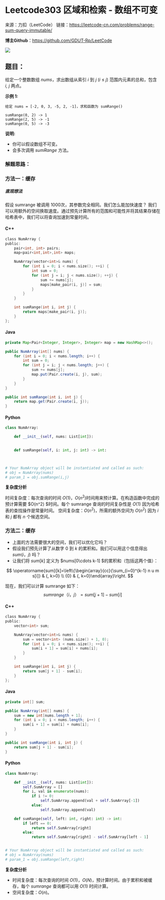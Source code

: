 # Leetcode303 区域和检索 - 数组不可变

来源：力扣（LeetCode）
链接：https://leetcode-cn.com/problems/range-sum-query-immutable/



**博主Github**：<https://github.com/GDUT-Rp/LeetCode>

![](https://img-blog.csdnimg.cn/20190716111029424.png?x-oss-process=image/watermark,type_ZmFuZ3poZW5naGVpdGk,shadow_10,text_aHR0cHM6Ly9ibG9nLmNzZG4ubmV0L3dlaXhpbl80MTczODAzMA==,size_16,color_FFFFFF,t_70)

## 题目：

给定一个整数数组  *nums*，求出数组从索引 *i* 到 *j*  (*i* ≤ *j*) 范围内元素的总和，包含 *i,  j* 两点。



**示例 1:**

```
给定 nums = [-2, 0, 3, -5, 2, -1]，求和函数为 sumRange()

sumRange(0, 2) -> 1
sumRange(2, 5) -> -1
sumRange(0, 5) -> -3
```

**说明:**

- 你可以假设数组不可变。
- 会多次调用 *sumRange* 方法。



### 解题思路：

### 方法一：缓存

##### 直观想法

假设 sumrange 被调用 1000次，其参数完全相同。我们怎么能加快速度？
我们可以用额外的空间换取速度。通过预先计算所有的范围和可能性并将其结果存储在哈希表中，我们可以将查询加速到常量时间。

#### C++

```c
class NumArray {
public:
    pair<int, int> pairs;
    map<pair<int,int>,int> maps;

    NumArray(vector<int>& nums) {
        for (int i = 0; i < nums.size(); ++i) {
            int sum = 0;
            for (int j = i; j < nums.size(); ++j) {
                sum += nums[j];
                maps[make_pair(i, j)] = sum;
            }
        }
    }

    int sumRange(int i, int j) {
        return maps[make_pair(i, j)];
    }
};
```



#### Java

```java
private Map<Pair<Integer, Integer>, Integer> map = new HashMap<>();

public NumArray(int[] nums) {
    for (int i = 0; i < nums.length; i++) {
        int sum = 0;
        for (int j = i; j < nums.length; j++) {
            sum += nums[j];
            map.put(Pair.create(i, j), sum);
        }
    }
}

public int sumRange(int i, int j) {
    return map.get(Pair.create(i, j));
}
```



#### Python

```python
class NumArray:

    def __init__(self, nums: List[int]):
        

    def sumRange(self, i: int, j: int) -> int:
        


# Your NumArray object will be instantiated and called as such:
# obj = NumArray(nums)
# param_1 = obj.sumRange(i,j)
```



**复杂度分析**

时间复杂度：每次查询的时间 $O(1)$，$O(n^2)$时间用来预计算。在构造函数中完成的预计算需要 $O(n^2)
$时间。每个 sumrange 查询的时间复杂性是 $O(1)$ 因为哈希表的查找操作是常量时间。
空间复杂度：$O(n^2)$，所需的额外空间为 $O(n^2)$ 因为 $i$ 和 $j$ 都有 $n$ 个候选空间。



### 方法二：缓存

- 上面的方法需要很大的空间，我们可以优化它吗？
- 假设我们预先计算了从数字 $0$ 到 $k$ 的累积和。我们可以用这个信息得出 $sum(i，j)$ 吗？
- 让我们将 $sum[k]$ 定义为 $nums[0\cdots k-1] $的累积和（包括这两个值）：

$$
\operatorname{sum}[k]=\left\{\begin{array}{cc}{\sum_{i=0}^{k-1} n u m s[i]} & {, k>0} \\ {0} & {, k=0}\end{array}\right.
$$

现在，我们可以计算 sumrange 如下：
$$
sumrange（i，j）=sum[j+1]-sum[i]
$$

#### C++

```c
class NumArray {
public:
    vector<int> sum;

    NumArray(vector<int>& nums) {
        sum = vector<int> (nums.size() + 1, 0);
        for (int i = 0; i < nums.size(); ++i) {
            sum[i + 1] = sum[i] + nums[i];
        }
    }

    int sumRange(int i, int j) {
        return sum[j + 1] - sum[i];
    }
};
```



#### Java

```java
private int[] sum;

public NumArray(int[] nums) {
    sum = new int[nums.length + 1];
    for (int i = 0; i < nums.length; i++) {
        sum[i + 1] = sum[i] + nums[i];
    }
}

public int sumRange(int i, int j) {
    return sum[j + 1] - sum[i];
}
```



#### Python

```python
class NumArray:

    def __init__(self, nums: List[int]):
        self.SumArray = []
        for i, val in enumerate(nums):
            if i != 0:
                self.SumArray.append(val + self.SumArray[-1])
            else:
                self.SumArray.append(val)

    def sumRange(self, left: int, right: int) -> int:
        if left == 0:
            return self.SumArray[right]
        else:
            return self.SumArray[right] - self.SumArray[left - 1]


# Your NumArray object will be instantiated and called as such:
# obj = NumArray(nums)
# param_1 = obj.sumRange(left,right)
```



**复杂度分析**

- 时间复杂度：每次查询的时间 $O(1)$，$O(N)$，预计算时间。由于累积和被缓存，每个 $sumrange$ 查询都可以用 $O(1)$ 时间计算。
- 空间复杂度：$O(n)$。
